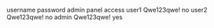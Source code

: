 username        password        admin panel access
user1           Qwe123qwe!      no
user2           Qwe123qwe!      no
admin           Qwe123qwe!      yes
